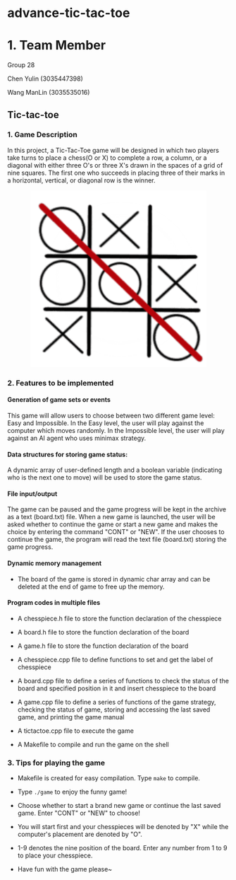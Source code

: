 # advance-tic-tac-toe

# 1. Team Member

Group 28

Chen Yulin (3035447398)

Wang ManLin (3035535016)

## Tic-tac-toe

### 1. Game Description

In this project, a Tic-Tac-Toe game will be designed in which two players take turns to place a chess(O or X) to complete a row, a column, or a diagonal with either three O's or three X's drawn in the spaces of a grid of nine squares. The first one who succeeds in placing three of their marks in a horizontal, vertical, or diagonal row is the winner. 

<p align="center">
  <img width="400" src="image/1.png">
</p>

### 2. Features to be implemented

#### Generation of game sets or events

This game will allow users to choose between two different game level: Easy and Impossible. In the Easy level, the user will play against the computer which moves randomly. In the Impossible level, the user will play against an AI agent who uses minimax strategy.

#### Data structures for storing game status: 

A dynamic array of user-defined length and a boolean variable (indicating who is the next one to move) will be used to store the game status.

#### File input/output

The game can be paused and the game progress will be kept in the archive as a text (board.txt) file. When a new game is launched, the user will be asked whether to continue the game or start a new game and makes the choice by entering the command "CONT" or "NEW". If the user chooses to continue the game, the program will read the text file (board.txt) storing the game progress.

#### Dynamic memory management

* The board of the game is stored in dynamic char array and can be deleted at the end of game to free up the memory.

#### Program codes in multiple files

* A chesspiece.h file to store the function declaration of the chesspiece

* A board.h file to store the function declaration of the board

* A game.h file to store the function declaration of the board

* A chesspiece.cpp file to define functions to set and get the label of chesspiece 

* A board.cpp file to define a series of functions to check the status of the board and specified position in it and insert chesspiece to the board

* A game.cpp file to define a series of functions of the game strategy, checking the status of game, storing and accessing the last saved game, and printing the game manual

* A tictactoe.cpp file to execute the game

* A Makefile to compile and run the game on the shell

### 3. Tips for playing the game

* Makefile is created for easy compilation. Type `make` to compile.

* Type `./game` to enjoy the funny game! 

* Choose whether to start a brand new game or continue the last saved game. Enter "CONT" or "NEW" to choose!

* You will start first and your chesspieces will be denoted by "X" while the computer's placement are denoted by "O".

* 1-9 denotes the nine position of the board. Enter any number from 1 to 9 to place your chesspiece.

* Have fun with the game please~
